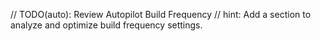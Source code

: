 // TODO(auto): Review Autopilot Build Frequency
// hint: Add a section to analyze and optimize build frequency settings.
